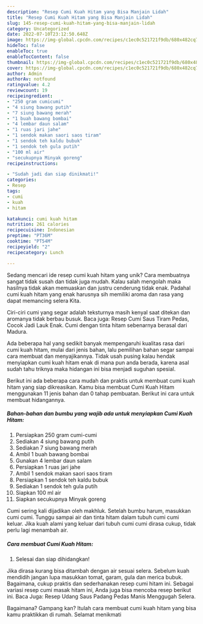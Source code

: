 ```yaml
---
description: "Resep Cumi Kuah Hitam yang Bisa Manjain Lidah"
title: "Resep Cumi Kuah Hitam yang Bisa Manjain Lidah"
slug: 145-resep-cumi-kuah-hitam-yang-bisa-manjain-lidah
category: Uncategorized
date: 2022-07-10T23:12:50.648Z
image: https://img-global.cpcdn.com/recipes/c1ec0c521721f9db/680x482cq70/cumi-kuah-hitam-foto-resep-utama.jpg
hideToc: false
enableToc: true
enableTocContent: false
thumbnail: https://img-global.cpcdn.com/recipes/c1ec0c521721f9db/680x482cq70/cumi-kuah-hitam-foto-resep-utama.jpg
cover: https://img-global.cpcdn.com/recipes/c1ec0c521721f9db/680x482cq70/cumi-kuah-hitam-foto-resep-utama.jpg
author: Admin
authorAv: notfound
ratingvalue: 4.2
reviewcount: 19
recipeingredient:
- "250 gram cumicumi"
- "4 siung bawang putih"
- "7 siung bawang merah"
- "1 buah bawang bombai"
- "4 lembar daun salam"
- "1 ruas jari jahe"
- "1 sendok makan saori saos tiram"
- "1 sendok teh kaldu bubuk"
- "1 sendok teh gula putih"
- "100 ml air"
- "secukupnya Minyak goreng"
recipeinstructions:

- "Sudah jadi dan siap dinikmati!"
categories:
- Resep
tags:
- cumi
- kuah
- hitam

katakunci: cumi kuah hitam 
nutrition: 261 calories
recipecuisine: Indonesian
preptime: "PT36M"
cooktime: "PT54M"
recipeyield: "2"
recipecategory: Lunch

---
```





Sedang mencari ide resep cumi kuah hitam yang unik? Cara membuatnya sangat tidak susah dan tidak juga mudah. Kalau salah mengolah maka hasilnya tidak akan memuaskan dan justru cenderung tidak enak. Padahal cumi kuah hitam yang enak harusnya sih memiliki aroma dan rasa yang dapat memancing selera Kita.





Ciri-ciri cumi yang segar adalah teksturnya masih kenyal saat ditekan dan aromanya tidak berbau busuk. Baca juga: Resep Cumi Saus Tiram Pedas, Cocok Jadi Lauk Enak. Cumi dengan tinta hitam sebenarnya berasal dari Madura.

Ada beberapa hal yang sedikit banyak mempengaruhi kualitas rasa dari cumi kuah hitam, mulai dari jenis bahan, lalu pemilihan bahan segar sampai cara membuat dan menyajikannya. Tidak usah pusing kalau hendak menyiapkan cumi kuah hitam enak di mana pun anda berada, karena asal sudah tahu triknya maka hidangan ini bisa menjadi suguhan spesial.






Berikut ini ada beberapa cara mudah dan praktis untuk membuat cumi kuah hitam yang siap dikreasikan. Kamu bisa membuat Cumi Kuah Hitam menggunakan 11 jenis bahan dan 0 tahap pembuatan. Berikut ini cara untuk membuat hidangannya.

<!--inarticleads1-->

##### Bahan-bahan dan bumbu yang wajib ada untuk menyiapkan Cumi Kuah Hitam:

1. Persiapkan 250 gram cumi-cumi
1. Sediakan 4 siung bawang putih
1. Sediakan 7 siung bawang merah
1. Ambil 1 buah bawang bombai
1. Gunakan 4 lembar daun salam
1. Persiapkan 1 ruas jari jahe
1. Ambil 1 sendok makan saori saos tiram
1. Persiapkan 1 sendok teh kaldu bubuk
1. Sediakan 1 sendok teh gula putih
1. Siapkan 100 ml air
1. Siapkan secukupnya Minyak goreng


Cumi sering kali dijadikan oleh makhluk. Setelah bumbu harum, masukkan cumi cumi. Tunggu sampai air dan tinta hitam dalam tubuh cumi cumi keluar. Jika kuah alami yang keluar dari tubuh cumi cumi dirasa cukup, tidak perlu lagi menambah air. 

<!--inarticleads2-->

##### Cara membuat Cumi Kuah Hitam:


1. Selesai dan siap dihidangkan!

Jika dirasa kurang bisa ditambah dengan air sesuai selera. Sebelum kuah mendidih jangan lupa masukkan tomat, garam, gula dan merica bubuk. Bagaimana, cukup praktis dan sederhanakan resep cumi hitam ini. Sebagai variasi resep cumi masak hitam ini, Anda juga bisa mencoba resep berikut ini. Baca Juga: Resep Udang Saus Padang Pedas Manis Menggugah Selera. 

Bagaimana? Gampang kan? Itulah cara membuat cumi kuah hitam yang bisa kamu praktikkan di rumah. Selamat menikmati
